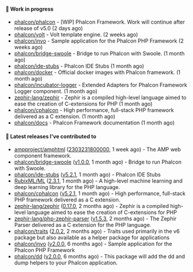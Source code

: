 #### :wrench: Work in progress

- [phalcon/phalcon](https://github.com/phalcon/phalcon) - [WIP] Phalcon Framework. Work will continue after release of v5.0 (2 days ago)
- [phalcon/volt](https://github.com/phalcon/volt) - Volt template engine. (2 weeks ago)
- [phalcon/invo](https://github.com/phalcon/invo) - Sample application for the Phalcon PHP Framework (2 weeks ago)
- [phalcon/bridge-swoole](https://github.com/phalcon/bridge-swoole) - Bridge to run Phalcon with Swoole. (1 month ago)
- [phalcon/ide-stubs](https://github.com/phalcon/ide-stubs) - Phalcon IDE Stubs (1 month ago)
- [phalcon/docker](https://github.com/phalcon/docker) - Official docker images with Phalcon framework. (1 month ago)
- [phalcon/incubator-logger](https://github.com/phalcon/incubator-logger) - Extended Adapters for Phalcon Framework Logger component. (1 month ago)
- [zephir-lang/zephir](https://github.com/zephir-lang/zephir) - Zephir is a compiled high-level language aimed to ease the creation of C-extensions for PHP (1 month ago)
- [phalcon/cphalcon](https://github.com/phalcon/cphalcon) - High performance, full-stack PHP framework delivered as a C extension. (1 month ago)
- [phalcon/docs](https://github.com/phalcon/docs) - Phalcon Framework documentation (1 month ago)

#### :pushpin: Latest releases I've contributed to

- [ampproject/amphtml](https://github.com/ampproject/amphtml) ([2303231800000](https://github.com/ampproject/amphtml/releases/tag/2303231800000), 1 week ago) - The AMP web component framework.
- [phalcon/bridge-swoole](https://github.com/phalcon/bridge-swoole) ([v1.0.0](https://github.com/phalcon/bridge-swoole/releases/tag/v1.0.0), 1 month ago) - Bridge to run Phalcon with Swoole.
- [phalcon/ide-stubs](https://github.com/phalcon/ide-stubs) ([v5.2.1](https://github.com/phalcon/ide-stubs/releases/tag/v5.2.1), 1 month ago) - Phalcon IDE Stubs
- [RubixML/ML](https://github.com/RubixML/ML) ([2.3.1](https://github.com/RubixML/ML/releases/tag/2.3.1), 1 month ago) - A high-level machine learning and deep learning library for the PHP language.
- [phalcon/cphalcon](https://github.com/phalcon/cphalcon) ([v5.2.1](https://github.com/phalcon/cphalcon/releases/tag/v5.2.1), 1 month ago) - High performance, full-stack PHP framework delivered as a C extension.
- [zephir-lang/zephir](https://github.com/zephir-lang/zephir) ([0.17.0](https://github.com/zephir-lang/zephir/releases/tag/0.17.0), 2 months ago) - Zephir is a compiled high-level language aimed to ease the creation of C-extensions for PHP
- [zephir-lang/php-zephir-parser](https://github.com/zephir-lang/php-zephir-parser) ([v1.5.3](https://github.com/zephir-lang/php-zephir-parser/releases/tag/v1.5.3), 2 months ago) - The Zephir Parser delivered as a C extension for the PHP language.
- [phalcon/traits](https://github.com/phalcon/traits) ([2.0.2](https://github.com/phalcon/traits/releases/tag/2.0.2), 2 months ago) - Traits used primarily in the v6 package but also available as a helper package for applications
- [phalcon/invo](https://github.com/phalcon/invo) ([v2.0.0](https://github.com/phalcon/invo/releases/tag/v2.0.0), 6 months ago) - Sample application for the Phalcon PHP Framework
- [phalcon/dd](https://github.com/phalcon/dd) ([v2.0.0](https://github.com/phalcon/dd/releases/tag/v2.0.0), 6 months ago) - This package will add the dd and dump helpers to your Phalcon application.
